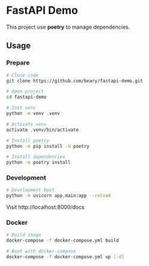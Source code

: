 # FastAPI Demo

This project use **poetry** to manage dependencies.

## Usage

### Prepare

```bash
# Clone code
git clone https://github.com/beary/fastapi-demo.git

# Open project
cd fastapi-demo

# Init venv
python -m venv .venv

# Activate venv
activate .venv/bin/activate

# Install poetry
python -m pip install -U poetry

# Install dependencies
python -m poetry install
```

### Development

```bash
# Development boot
python -m uvicorn app.main:app --reload
```

Visit http://localhost:8000/docs


### Docker

```bash
# Build image
docker-compose -f docker-compose.yml build

# Boot with docker-compose
docker-compose -f docker-compose.yml up [-d]
```

